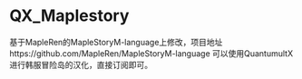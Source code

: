 # QX_Maplestory
基于MapleRen的MapleStoryM-language上修改，项目地址https://github.com/MapleRen/MapleStoryM-language
可以使用QuantumultX进行韩服冒险岛的汉化，直接订阅即可。
